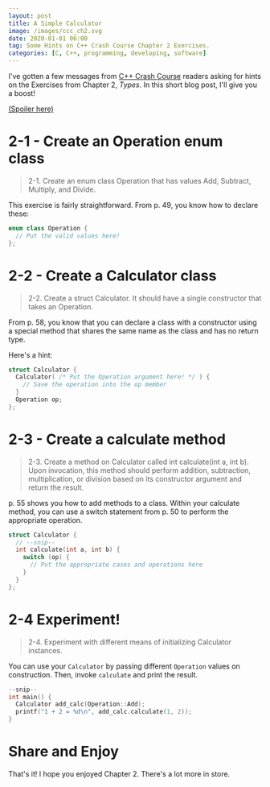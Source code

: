 ```yaml
---
layout: post
title: A Simple Calculator
image: /images/ccc_ch2.svg
date: 2020-01-01 06:00
tag: Some Hints on C++ Crash Course Chapter 2 Exercises.
categories: [C, C++, programming, developing, software]
---
```


I've gotten a few messages from [C++ Crash Course](https://ccc.codes) readers asking for hints on the Exercises from Chapter 2, _Types_. In this short blog post, I'll give you a boost!

[(Spoiler here)](https://wandbox.org/permlink/frISpYGld0oAYb49)

# 2-1 - Create an Operation enum class

> 2-1. Create an enum class Operation that has values Add, Subtract, Multiply,
and Divide.

This exercise is fairly straightforward. From p. 49, you know how to declare these:

```cpp
enum class Operation {
  // Put the valid values here!
};
```

# 2-2 - Create a Calculator class

> 2-2. Create a struct Calculator. It should have a single constructor that takes an Operation.

From p. 58, you know that you can declare a class with a constructor using a special method that shares the same name as the class and has no return type.

Here's a hint:

```cpp
struct Calculator {
  Calculator( /* Put the Operation argument here! */ ) {
    // Save the operation into the op member
  }
  Operation op;
};
```

# 2-3 - Create a calculate method

> 2-3. Create a method on Calculator called int calculate(int a, int b). Upon invocation, this method should perform addition, subtraction, multiplication, or division based on its constructor argument and return the result.

p. 55 shows you how to add methods to a class. Within your calculate method, you can use a switch statement from p. 50 to perform the appropriate operation.

```cpp
struct Calculator {
  // --snip--
  int calculate(int a, int b) {
    switch (op) {
      // Put the appropriate cases and operations here
    }
  }
};
```

# 2-4 Experiment!

> 2-4. Experiment with different means of initializing Calculator instances.

You can use your `Calculator` by passing different `Operation` values on construction. Then, invoke `calculate` and print the result.

```cpp
--snip--
int main() {
  Calculator add_calc(Operation::Add);
  printf("1 + 2 = %d\n", add_calc.calculate(1, 2));
}
```

# Share and Enjoy

That's it! I hope you enjoyed Chapter 2. There's a lot more in store.
